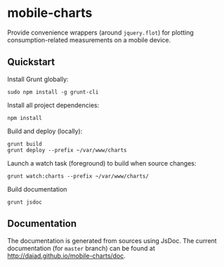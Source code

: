 # mobile-charts

Provide convenience wrappers (around `jquery.flot`) for plotting consumption-related measurements on a mobile device.

## Quickstart 

Install Grunt globally:

    sudo npm install -g grunt-cli
    
Install all project dependencies:

    npm install

Build and deploy (locally):

    grunt build
    grunt deploy --prefix ~/var/www/charts

Launch a watch task (foreground) to build when source changes:

    grunt watch:charts --prefix ~/var/www/charts/

Build documentation

    grunt jsdoc
 
## Documentation

The documentation is generated from sources using JsDoc. The current documentation (for `master` branch) can be found at http://daiad.github.io/mobile-charts/doc.
